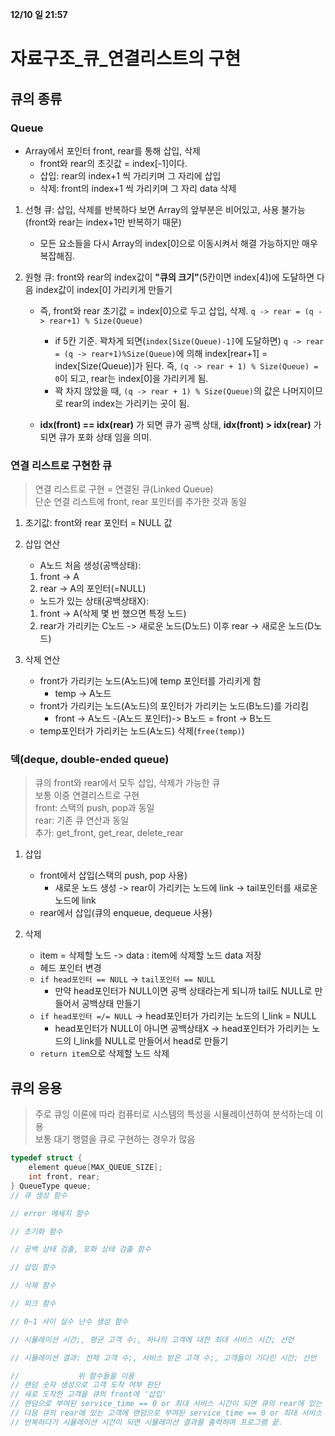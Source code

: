 **12/10 일 21:57**

# 자료구조_큐_연결리스트의 구현

## 큐의 종류
### Queue
- Array에서 포인터 front, rear를 통해 삽입, 삭제
    - front와 rear의 초깃값 = index[-1]이다.
    - 삽입: rear의 index+1 씩 가리키며 그 자리에 삽입
    - 삭제: front의 index+1 씩 가리키며 그 자리 data 삭제

1. 선형 큐: 삽입, 삭제를 반복하다 보면 Array의 앞부분은 비어있고, 사용 불가능(front와 rear는 index+1만 반복하기 때문)
   - 모든 요소들을 다시 Array의 index[0]으로 이동시켜서 해결 가능하지만 매우 복잡해짐.

2. 원형 큐: front와 rear의 index값이 **"큐의 크기"**(5칸이면 index[4])에 도달하면 다음 index값이 index[0] 가리키게 만들기
    - 즉, front와 rear 초기값 = index[0]으로 두고 삽입, 삭제. `q -> rear = (q -> rear+1) % Size(Queue)`
      - if 5칸 기준. 꽉차게 되면(`index[Size(Queue)-1]`에 도달하면) `q -> rear = (q -> rear+1)%Size(Queue)`에 의해 index[rear+1] = index[Size(Queue)]가 된다. 즉, `(q -> rear + 1) % Size(Queue) = 0`이 되고, rear는 index[0]을 가리키게 됨.
      - 꽉 차지 않았을 때, `(q -> rear + 1) % Size(Queue)`의 값은 나머지이므로 rear의 index는 가리키는 곳이 됨.

    - **idx(front) == idx(rear)** 가 되면 큐가 공백 상태, **idx(front) > idx(rear)** 가 되면 큐가 포화 상태 임을 의미.

### 연결 리스트로 구현한 큐
> 연결 리스트로 구현 = 연결된 큐(Linked Queue)   
> 단순 연결 리스트에 front, rear 포인터를 추가한 것과 동일

1. 초기값: front와 rear 포인터 = NULL 값   
2. 삽입 연산
   - A노드 처음 생성(공백상태): 
   1) front -> A
   2) rear -> A의 포인터(=NULL)
   
   - 노드가 있는 상태(공백상태X): 
   1) front -> A(삭제 몇 번 했으면 특정 노드)
   2) rear가 가리키는 C노드 -> 새로운 노드(D노드) 이후 rear -> 새로운 노드(D노드)
3. 삭제 연산
    - front가 가리키는 노드(A노드)에 temp 포인터를 가리키게 함
        - temp -> A노드
    - front가 가리키는 노드(A노드)의 포인터가 가리키는 노드(B노드)를 가리킴
        - front -> A노드 -(A노드 포인터)-> B노드 = front -> B노드
    - temp포인터가 가리키는 노드(A노드) 삭제(`free(temp)`)

### 덱(deque, double-ended queue)
> 큐의 front와 rear에서 모두 삽입, 삭제가 가능한 큐   
> 보통 이중 연결리스트로 구현   
> front: 스택의 push, pop과 동일   
> rear: 기존 큐 연산과 동일   
> 추가: get_front, get_rear, delete_rear   

1. 삽입
   - front에서 삽입(스택의 push, pop 사용)
     - 새로운 노드 생성 -> rear이 가리키는 노드에 link -> tail포인터를 새로운 노드에 link
   - rear에서 삽입(큐의 enqueue, dequeue 사용)

2. 삭제
    - item = 삭제할 노드 -> data : item에 삭제할 노드 data 저장
    - 헤드 포인터 변경
    - `if head포인터 == NULL` -> `tail포인터 == NULL`
      - 만약 head포인터가 NULL이면 공백 상태라는게 되니까 tail도 NULL로 만들어서 공백상태 만들기
    - `if head포인터 =/= NULL` -> head포인터가 가리키는 노드의 l_link = NULL
      - head포인터가 NULL이 아니면 공백상태X -> head포인터가 가리키는 노드의 l_link를 NULL로 만들어서 head로 만들기
    - `return item`으로 삭제할 노드 삭제

## 큐의 응용
> 주로 큐잉 이론에 따라 컴퓨터로 시스템의 특성을 시뮬레이션하여 분석하는데 이용   
> 보통 대기 행렬을 큐로 구현하는 경우가 많음

```C
typedef struct {
    element queue[MAX_QUEUE_SIZE];
    int front, rear;
} QueueType queue;
// 큐 생성 함수

// error 메세지 함수

// 초기화 함수

// 공백 상태 검출, 포화 상태 검출 함수

// 삽입 함수

// 삭제 함수

// 피크 함수

// 0~1 사이 실수 난수 생성 함수

// 시뮬레이션 시간;, 평균 고객 수;, 하나의 고객에 대한 최대 서비스 시간; 선언

// 시뮬레이션 결과: 전체 고객 수;, 서비스 받은 고객 수;, 고객들이 기다린 시간; 선언

//             위 함수들을 이용
// 랜덤 숫자 생성으로 고객 도착 여부 판단
// 새로 도착한 고객을 큐의 front에 '삽입'
// 랜덤으로 부여된 service_time == 0 or 최대 서비스 시간이 되면 큐의 rear에 있는 고객(data) 삭제
// 다음 큐의 rear에 있는 고객에 랜덤으로 부여된 service_time == 0 or 최대 서비스 시간이 되면 큐의 rear에 있는 고객(data) 삭제
// 반복하다가 시뮬레이션 시간이 되면 시뮬레이션 결과를 출력하며 프로그램 끝.
```